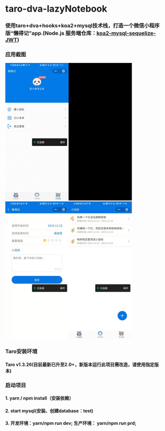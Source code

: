 # taro-dva-lazyNotebook
### 使用taro+dva+hooks+koa2+mysql技术栈，打造一个微信小程序版“懒得记”app.(Node.js 服务端仓库：[koa2-mysql-sequelize-JWT](https://github.com/ruralist-siyi/koa2-mysql-sequelize-JWT))

### 应用截图
<img src="https://github.com/ruralist-siyi/taro-dva-lazyNotebook/blob/master/src/assets/img/lp1.gif" width="200"/><img src="https://github.com/ruralist-siyi/taro-dva-lazyNotebook/blob/master/src/assets/img/lp2.gif" width="200"/><img src="https://github.com/ruralist-siyi/taro-dva-lazyNotebook/blob/master/src/assets/img/WechatIMG9.jpeg" width="200"/><img src="https://github.com/ruralist-siyi/taro-dva-lazyNotebook/blob/master/src/assets/img/WechatIMG7.jpeg" width="200"/>

### Taro安装环境
#### Taro v1.3.26(目前最新已升至2.0+，新版本运行此项目需改造，请使用指定版本)

### 启动项目
#### 1. yarn / npm install（安装依赖）

#### 2. start mysql(安装、创建database：test)

#### 3. 开发环境：yarn/npm run dev; 生产环境： yarn/npm run prd;